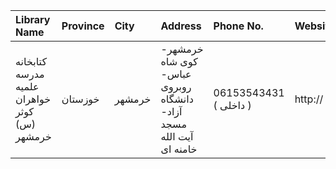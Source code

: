 | Library Name                                 | Province   | City   | Address                                                                | Phone No.              | Website   |
|:---------------------------------------------|:-----------|:-------|:-----------------------------------------------------------------------|:-----------------------|:----------|
| کتابخانه مدرسه علمیه خواهران کوثر (س) خرمشهر | خوزستان    | خرمشهر | خرمشهر- كوی شاه عباس-  روبروی دانشگاه آزاد- مسجد آیت الله خامنه ای     | 06153543431 ( داخلی  ) | http://   |